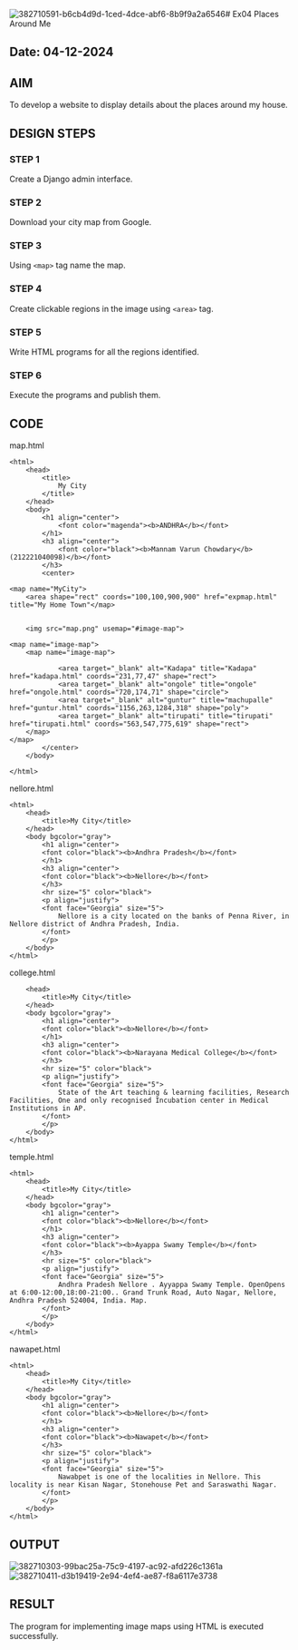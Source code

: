 ![382710591-b6cb4d9d-1ced-4dce-abf6-8b9f9a2a6546](https://github.com/user-attachments/assets/d3513918-dcfa-40b6-a614-3cc8995f5f31)# Ex04 Places Around Me
## Date: 04-12-2024

## AIM
To develop a website to display details about the places around my house.

## DESIGN STEPS

### STEP 1
Create a Django admin interface.

### STEP 2
Download your city map from Google.

### STEP 3
Using ```<map>``` tag name the map.

### STEP 4
Create clickable regions in the image using ```<area>``` tag.

### STEP 5
Write HTML programs for all the regions identified.

### STEP 6
Execute the programs and publish them.

## CODE
map.html
```
<html>
    <head>
        <title>
            My City
        </title>
    </head>
    <body>
        <h1 align="center">
            <font color="magenda"><b>ANDHRA</b></font>
        </h1>
        <h3 align="center">
            <font color="black"><b>Mannam Varun Chowdary</b> (212221040098)</b></font>
        </h3>
        <center>
            
<map name="MyCity">
    <area shape="rect" coords="100,100,900,900" href="expmap.html" title="My Home Town"</map>
    

    <img src="map.png" usemap="#image-map">

<map name="image-map">
    <map name="image-map">    
    
            <area target="_blank" alt="Kadapa" title="Kadapa" href="kadapa.html" coords="231,77,47" shape="rect">
            <area target="_blank" alt="ongole" title="ongole" href="ongole.html" coords="720,174,71" shape="circle">
            <area target="_blank" alt="guntur" title="machupalle" href="guntur.html" coords="1156,263,1284,318" shape="poly">
            <area target="_blank" alt="tirupati" title="tirupati" href="tirupati.html" coords="563,547,775,619" shape="rect">    
    </map>
</map>
        </center>
    </body>

</html>
```
nellore.html
```
<html>
    <head>
        <title>My City</title>
    </head>
    <body bgcolor="gray">
        <h1 align="center">
        <font color="black"><b>Andhra Pradesh</b></font>
        </h1>
        <h3 align="center">
        <font color="black"><b>Nellore</b></font>
        </h3>
        <hr size="5" color="black">
        <p align="justify">
        <font face="Georgia" size="5">
            Nellore is a city located on the banks of Penna River, in Nellore district of Andhra Pradesh, India.
        </font>
        </p>
    </body>
</html>
```
college.html
```<html>
    <head>
        <title>My City</title>
    </head>
    <body bgcolor="gray">
        <h1 align="center">
        <font color="black"><b>Nellore</b></font>
        </h1>
        <h3 align="center">
        <font color="black"><b>Narayana Medical College</b></font>
        </h3>
        <hr size="5" color="black">
        <p align="justify">
        <font face="Georgia" size="5">
            State of the Art teaching & learning facilities, Research Facilities, One and only recognised Incubation center in Medical Institutions in AP.
        </font>
        </p>
    </body>
</html>
```
temple.html
```
<html>
    <head>
        <title>My City</title>
    </head>
    <body bgcolor="gray">
        <h1 align="center">
        <font color="black"><b>Nellore</b></font>
        </h1>
        <h3 align="center">
        <font color="black"><b>Ayappa Swamy Temple</b></font>
        </h3>
        <hr size="5" color="black">
        <p align="justify">
        <font face="Georgia" size="5">
            Andhra Pradesh Nellore . Ayyappa Swamy Temple. OpenOpens at 6:00-12:00,18:00-21:00.. Grand Trunk Road, Auto Nagar, Nellore, Andhra Pradesh 524004, India. Map.
        </font>
        </p>
    </body>
</html>
```
nawapet.html
```
<html>
    <head>
        <title>My City</title>
    </head>
    <body bgcolor="gray">
        <h1 align="center">
        <font color="black"><b>Nellore</b></font>
        </h1>
        <h3 align="center">
        <font color="black"><b>Nawapet</b></font>
        </h3>
        <hr size="5" color="black">
        <p align="justify">
        <font face="Georgia" size="5">
            Nawabpet is one of the localities in Nellore. This locality is near Kisan Nagar, Stonehouse Pet and Saraswathi Nagar. 
        </font>
        </p>
    </body>
</html>
```


## OUTPUT
![382710303-99bac25a-75c9-4197-ac92-afd226c1361a](https://github.com/user-attachments/assets/f156cc14-c01a-4e91-bb75-1fb49e4d2f39)
![382710411-d3b19419-2e94-4ef4-ae87-f8a6117e3738](https://github.com/user-attachments/assets/022b48bd-e459-4293-bb54-3d43e0ac7d19)


## RESULT
The program for implementing image maps using HTML is executed successfully.
